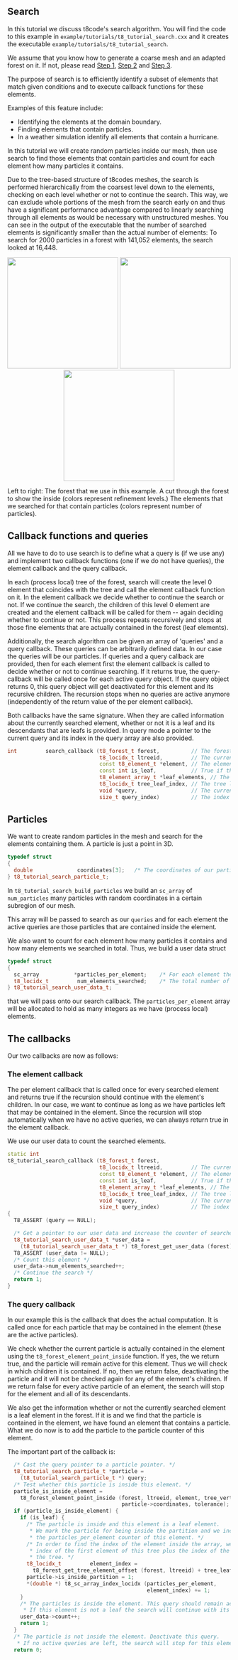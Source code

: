 ## Search

In this tutorial we discuss t8code's search algorithm.
You will find the code to this example in `example/tutorials/t8_tutorial_search.cxx` and it creates the executable `example/tutorials/t8_tutorial_search`.

We assume that you know how to generate a coarse mesh and an adapted forest on it.
If not, please read [Step 1](https://github.com/holke/t8code/wiki/Step-1---Creating-a-coarse-mesh), [Step 2](https://github.com/holke/t8code/wiki/Step-2---Creating-a-uniform-forest) and [Step 3](https://github.com/holke/t8code/wiki/Step-3---Adapting-a-forest/_edit).

The purpose of search is to efficiently identify a subset of elements that match given conditions and to execute
callback functions for these elements.

Examples of this feature include:
 - Identifying the elements at the domain boundary.
 - Finding elements that contain particles.
 - In a weather simulation identify all elements that contain a hurricane.

In this tutorial we will create random particles inside our mesh, then use search to find those elements that contain particles and
count for each element how many particles it contains.

Due to the tree-based structure of t8codes meshes, the search is performed hierarchically from the coarsest level down to the elements,
checking on each level whether or not to continue the search.
This way, we can exclude whole portions of the mesh from the search early on and thus have a significant performance advantage compared to linearly searching through all elements as would be necessary with unstructured meshes.
You can see in the output of the executable that the number of searched elements is
significantly smaller than the actual number of elements:
To search for 2000 particles in a forest with 141,052 elements, the search looked at 16,448.


<p align="center">
<img src="https://github.com/holke/t8code/wiki/pictures/tutorials/Search_forest.png" height="250">
<img src="https://github.com/holke/t8code/wiki/pictures/tutorials/Search_forest_clip.png" height="250">
<img src="https://github.com/holke/t8code/wiki/pictures/tutorials/Search_forest_particles.png" height="250">
</p>

Left to right: The forest that we use in this example. A cut through the forest to show the inside (colors represent refinement levels.)
The elements that we searched for that contain particles (colors represent number of particles).

## Callback functions and queries

  All we have to do to use search is to define what a query is (if we use any) and 
  implement two callback functions (one if we do not have queries), the element callback and the query callback.
  
  In each (process local) tree of the forest, search will create the level 0 element that
  coincides with the tree and call the element callback function on it.
  In the element callback we decide whether to continue the search or not.
  If we continue the search, the children of this level 0 element are created and the
  element callback will be called for them -- again deciding whether to continue or not.
  This process repeats recursively and stops at those fine elements that are actually contained
  in the forest (leaf elements).
  
  Additionally, the search algorithm can be given an array of 'queries' and a query callback. 
  These queries can be arbitrarily defined data. In our case the queries will be our particles.
  If queries and a query callback are provided, then for each element first the element callback
  is called to decide whether or not to continue searching. If it returns true, the query-callback
  will be called once for each active query object. 
  If the query object returns 0, this query object will get deactivated for this element and its
  recursive children. The recursion stops when no queries are active anymore (independently of the return value of the per element callback).

  Both callbacks have the same signature.
  When they are called information about the currently searched element, whether or not it is a leaf
  and its descendants that are leafs is provided.
  In query mode a pointer to the current query and its index in the query array are also provided.

```C++
int         search_callback (t8_forest_t forest,          // The forest
                             t8_locidx_t ltreeid,         // The current tree
                             const t8_element_t *element, // The element to be searched
                             const int is_leaf,           // True if the element is a leaf (an actual element in our forest)
                             t8_element_array_t *leaf_elements, // The leafs in the forest that are descendants (arise from recursive refining) of element
                             t8_locidx_t tree_leaf_index, // The tree local index of the first leaf in leaf_elements
                             void *query,                 // The current query (NULL in element callback mode)
                             size_t query_index)          // The index of the current query in the query array (invalid in element callback mode)
```

## Particles

We want to create random particles in the mesh and search for the elements containing them.
A particle is just a point in 3D.
```C++
typedef struct
{
  double              coordinates[3];   /* The coordinates of our particle. */
} t8_tutorial_search_particle_t;
```

In `t8_tutorial_search_build_particles` we build an `sc_array` of `num_particles` many particles with random coordinates in a certain subregion of our mesh.

This array will be passed to search as our `queries` and for each element the active queries are those particles that are contained inside the element.

We also want to count for each element how many particles it contains and how many elements we searched in total.
Thus, we build a user data struct
```C++
typedef struct
{
  sc_array           *particles_per_element;    /* For each element the number of particles inside it. */
  t8_locidx_t         num_elements_searched;    /* The total number of elements created. */
} t8_tutorial_search_user_data_t;
```
that we will pass onto our search callback.
The `particles_per_element` array will be allocated to hold as many integers as we have (process local) elements.

## The callbacks

Our two callbacks are now as follows:

### The element callback

The per element callback that is called once for every searched element and returns true if the recursion should
continue with the element's children.
In our case, we want to continue as long as we have particles left that may be contained in the element.
Since the recursion will stop automatically when we have no active queries, we can always return true in the element callback.

We use our user data to count the searched elements.

```C++
static int
t8_tutorial_search_callback (t8_forest_t forest,
                             t8_locidx_t ltreeid,         // The current tree
                             const t8_element_t *element, // The element to be searched
                             const int is_leaf,           // True if the element is a leaf (an actual element in our forest)
                             t8_element_array_t *leaf_elements, // The leafs in the forest that are descendants (arise from recursive refining) of element
                             t8_locidx_t tree_leaf_index, // The tree local index of the first leaf in leaf_elements
                             void *query,                 // The current query (NULL in element callback mode)
                             size_t query_index)          // The index of the current query in the query array (invalid in element callback mode)
{
  T8_ASSERT (query == NULL);

  /* Get a pointer to our user data and increase the counter of searched elements. */
  t8_tutorial_search_user_data_t *user_data =
    (t8_tutorial_search_user_data_t *) t8_forest_get_user_data (forest);
  T8_ASSERT (user_data != NULL);
  /* Count this element */
  user_data->num_elements_searched++;
  /* Continue the search */
  return 1;
}
```

### The query callback

In our example this is the callback that does the actual computation.
It is called once for each particle that may be contained in the element (these are the active particles).

We check whether the current particle is actually contained in the element using the `t8_forest_element_point_inside` function. If yes, the we return true,
and the particle will remain active for this element. Thus we will check in which children it is contained.
If no, then we return false, deactivating the particle and it will not be checked again for any of the element's
children.
If we return false for every active particle of an element, the search will stop for the element and all of its descendants.

We also get the information whether or not the currently searched element is a leaf element in the forest.
If it is and we find that the particle is contained in the element, we have found an element that contains a particle.
What we do now is to add the particle to the particle counter of this element.

The important part of the callback is:
```C++
  /* Cast the query pointer to a particle pointer. */
  t8_tutorial_search_particle_t *particle =
    (t8_tutorial_search_particle_t *) query;
  /* Test whether this particle is inside this element. */
  particle_is_inside_element =
    t8_forest_element_point_inside (forest, ltreeid, element, tree_vertices,
                                    particle->coordinates, tolerance);
  if (particle_is_inside_element) {
    if (is_leaf) {
      /* The particle is inside and this element is a leaf element.
       * We mark the particle for being inside the partition and we increase
       * the particles_per_element counter of this element. */
      /* In order to find the index of the element inside the array, we compute the
       * index of the first element of this tree plus the index of the element whithin
       * the tree. */
      t8_locidx_t         element_index =
        t8_forest_get_tree_element_offset (forest, ltreeid) + tree_leaf_index;
      particle->is_inside_partition = 1;
      *(double *) t8_sc_array_index_locidx (particles_per_element,
                                            element_index) += 1;
    }
    /* The particles is inside the element. This query should remain active.
     * If this element is not a leaf the search will continue with its children. */
    user_data->count++;
    return 1;
  }
  /* The particle is not inside the element. Deactivate this query.
   * If no active queries are left, the search will stop for this element and its children. */
  return 0;
```
